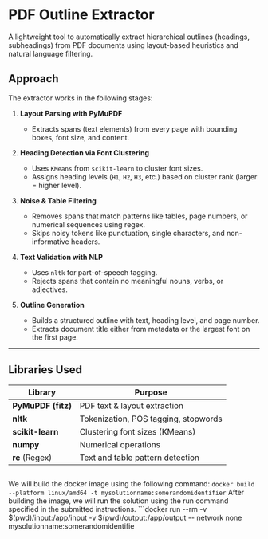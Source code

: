 #  PDF Outline Extractor

A lightweight tool to automatically extract hierarchical outlines (headings, subheadings) from PDF documents using layout-based heuristics and natural language filtering.


##  Approach

The extractor works in the following stages:

1. **Layout Parsing with PyMuPDF**
   - Extracts spans (text elements) from every page with bounding boxes, font size, and content.

2. **Heading Detection via Font Clustering**
   - Uses `KMeans` from `scikit-learn` to cluster font sizes.
   - Assigns heading levels (`H1`, `H2`, `H3`, etc.) based on cluster rank (larger = higher level).

3. **Noise & Table Filtering**
   - Removes spans that match patterns like tables, page numbers, or numerical sequences using regex.
   - Skips noisy tokens like punctuation, single characters, and non-informative headers.

4. **Text Validation with NLP**
   - Uses `nltk` for part-of-speech tagging.
   - Rejects spans that contain no meaningful nouns, verbs, or adjectives.

5. **Outline Generation**
   - Builds a structured outline with text, heading level, and page number.
   - Extracts document title either from metadata or the largest font on the first page.

---

## Libraries Used

| Library           | Purpose                            |
|------------------|------------------------------------|
| **PyMuPDF (fitz)**| PDF text & layout extraction       |
| **nltk**          | Tokenization, POS tagging, stopwords |
| **scikit-learn**  | Clustering font sizes (KMeans)     |
| **numpy**         | Numerical operations               |
| **re** (Regex)    | Text and table pattern detection   |

 ##
We will build the docker image using the following command: ```docker build --platform linux/amd64 -t mysolutionname:somerandomidentifier```
After building the image, we will run the solution using the run command specified in the submitted instructions. ```docker run --rm -v $(pwd)/input:/app/input -v $(pwd)/output:/app/output -- network none mysolutionname:somerandomidentifie  
